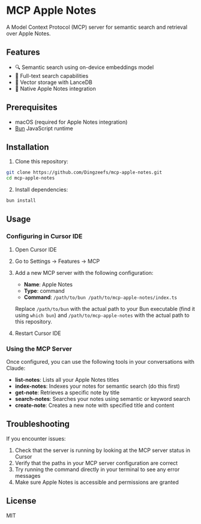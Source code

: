 # MCP Apple Notes

A Model Context Protocol (MCP) server for semantic search and retrieval over Apple Notes.

## Features

- 🔍 Semantic search using on-device embeddings model
- 📝 Full-text search capabilities
- 💾 Vector storage with LanceDB
- 🍎 Native Apple Notes integration

## Prerequisites

- macOS (required for Apple Notes integration)
- [Bun](https://bun.sh/) JavaScript runtime

## Installation

1. Clone this repository:
```bash
git clone https://github.com/Dingzeefs/mcp-apple-notes.git
cd mcp-apple-notes
```

2. Install dependencies:
```bash
bun install
```

## Usage

### Configuring in Cursor IDE

1. Open Cursor IDE
2. Go to Settings → Features → MCP
3. Add a new MCP server with the following configuration:
   - **Name**: Apple Notes
   - **Type**: command
   - **Command**: `/path/to/bun /path/to/mcp-apple-notes/index.ts`
   
   Replace `/path/to/bun` with the actual path to your Bun executable (find it using `which bun`)
   and `/path/to/mcp-apple-notes` with the actual path to this repository.

4. Restart Cursor IDE

### Using the MCP Server

Once configured, you can use the following tools in your conversations with Claude:

- **list-notes**: Lists all your Apple Notes titles
- **index-notes**: Indexes your notes for semantic search (do this first)
- **get-note**: Retrieves a specific note by title
- **search-notes**: Searches your notes using semantic or keyword search
- **create-note**: Creates a new note with specified title and content

## Troubleshooting

If you encounter issues:

1. Check that the server is running by looking at the MCP server status in Cursor
2. Verify that the paths in your MCP server configuration are correct
3. Try running the command directly in your terminal to see any error messages
4. Make sure Apple Notes is accessible and permissions are granted

## License

MIT